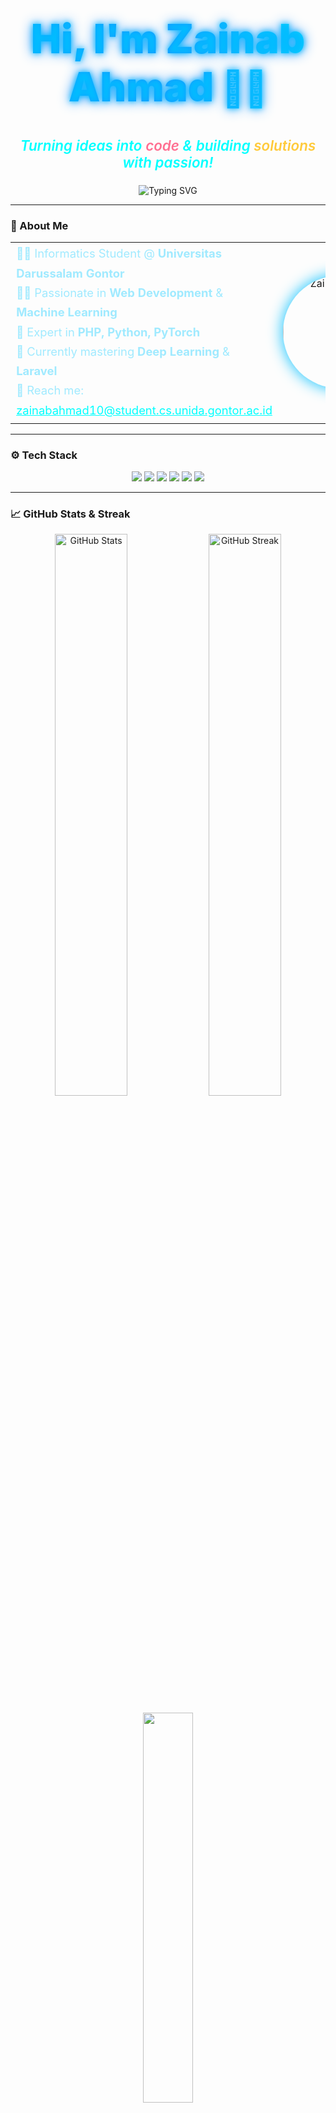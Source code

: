 <!-- Ultra Pro README for Zainab Ahmad -->

<h1 align="center" style="background: linear-gradient(90deg, #00bfff, #1e90ff, #00ffff);
  -webkit-background-clip: text; -webkit-text-fill-color: transparent; font-size: 4rem; font-weight: 900;
  text-shadow: 0 0 10px #00bfff, 0 0 20px #1e90ff;">
  Hi, I'm <span style="color:#00ffff;">Zainab Ahmad</span> <span style="font-size:3.5rem;">👩‍💻</span>
</h1>

<p align="center" style="font-size:1.4rem; color:#00ffff; font-weight:600;">
  <i>Turning ideas into <span style="color:#ff6f91;">code</span> & building <span style="color:#ffca3a;">solutions</span> with passion!</i>
</p>

<p align="center">
  <img src="https://readme-typing-svg.demolab.com?font=Fira+Code&weight=700&pause=700&color=00ffff&center=true&width=500&lines=Fullstack+Web+Developer;Machine+Learning+Enthusiast;Open+Source+Contributor" alt="Typing SVG" />
</p>

---

### 🌟 About Me

<table align="center" width="80%" style="margin: 1rem auto;">
<tr>
<td width="55%" style="font-size:1.15rem; color:#a0eaff; line-height:1.7;">
  👩‍🎓 Informatics Student @ <b>Universitas Darussalam Gontor</b><br>
  🧑‍💻 Passionate in <b>Web Development</b> & <b>Machine Learning</b><br>
  🚀 Expert in <b>PHP, Python, PyTorch</b><br>
  🌱 Currently mastering <b>Deep Learning</b> & <b>Laravel</b><br>
  💌 Reach me: <a href="mailto:zainabahmad10@student.cs.unida.gontor.ac.id" style="color:#00ffff;">zainabahmad10@student.cs.unida.gontor.ac.id</a>
</td>
<td width="45%" align="center">
  <img src="https://avatars.githubusercontent.com/u/59979885?v=4" width="180" style="border-radius:50%; box-shadow: 0 0 25px #00bfff;" alt="Zainab Ahmad"/>
</td>
</tr>
</table>

---

### ⚙️ Tech Stack

<p align="center">
  <img src="https://img.shields.io/badge/Python-3776AB?style=for-the-badge&logo=python&logoColor=white" />
  <img src="https://img.shields.io/badge/PyTorch-EE4C2C?style=for-the-badge&logo=pytorch&logoColor=white" />
  <img src="https://img.shields.io/badge/PHP-777BB4?style=for-the-badge&logo=php&logoColor=white" />
  <img src="https://img.shields.io/badge/Laravel-FF2D20?style=for-the-badge&logo=laravel&logoColor=white" />
  <img src="https://img.shields.io/badge/HTML5-E34F26?style=for-the-badge&logo=html5&logoColor=white" />
  <img src="https://img.shields.io/badge/CSS3-1572B6?style=for-the-badge&logo=css3&logoColor=white" />
</p>

---

### 📈 GitHub Stats & Streak

<div align="center">
  <img src="https://github-readme-stats.vercel.app/api?username=zainhmdd&show_icons=true&theme=dracula&hide_border=true" width="48%" alt="GitHub Stats"/>
  <img src="https://github-readme-streak-stats.herokuapp.com/?user=zainhmdd&theme=dracula&hide_border=true" width="48%" alt="GitHub Streak"/>
</div>

<p align="center">
  <img src="https://github-readme-stats.vercel.app/api/top-langs/?username=zainhmdd&layout=compact&theme=dracula&hide_border=true" width="40%" />
</p>

---

### 💡 Featured Projects

<div align="center">

| Project | Description | Link |
|-|-|-|
| ![Iris](https://img.shields.io/badge/PyTorch-MLP-FF6F91?style=for-the-badge) | Iris Dataset classification using MLP with PyTorch | [iris-classification](https://github.com/zainhmdd/iris-classification) |
| ![Face Mask](https://img.shields.io/badge/VGG16-Image%20Classifier-6A5ACD?style=for-the-badge) | Face Mask Detector using VGG16 CNN | [Face-mask-classification](https://github.com/zainhmdd/Face-mask-classification) |
| ![Web Travel](https://img.shields.io/badge/PHP-Travel%20Website-1E90FF?style=for-the-badge) | Full PHP travel website project | [web-travel](https://github.com/zainhmdd/web-travel) |

</div>

---

### 📫 Get in Touch

<p align="center">
  <a href="mailto:zainabahmad10@student.cs.unida.gontor.ac.id" target="_blank" rel="noopener" style="margin-right:15px;">
    <img src="https://img.shields.io/badge/Email-D14836?style=for-the-badge&logo=gmail&logoColor=white" alt="Email" />
  </a>
  <a href="https://github.com/zainhmdd" target="_blank" rel="noopener" style="margin-right:15px;">
    <img src="https://img.shields.io/badge/GitHub-100000?style=for-the-badge&logo=github&logoColor=white" alt="GitHub" />
  </a>
  <a href="https://instagram.com/zainhmdd_" target="_blank" rel="noopener" >
    <img src="https://img.shields.io/badge/Instagram-E4405F?style=for-the-badge&logo=instagram&logoColor=white" alt="Instagram" />
  </a>
</p>

---

<details>
<summary style="font-size:1.2rem; cursor:pointer;">💬 My Motto</summary>
<p style="margin-top:10px; font-style:italic; font-size:1.15rem; color:#00ffff;">
  "Code is like poetry — elegant, expressive, and powerful. Keep creating, keep improving."
</p>
</details>

---

<p align="center" style="color:#00bfff; font-size:0.9rem; margin-top:40px;">
  Crafted with ❤️ and a sprinkle of 💻 by <b>Zainab Ahmad</b>
</p>
